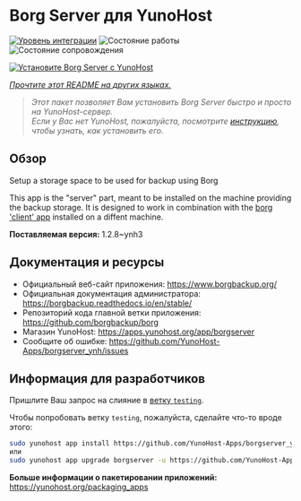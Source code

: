 <!--
Важно: этот README был автоматически сгенерирован <https://github.com/YunoHost/apps/tree/master/tools/readme_generator>
Он НЕ ДОЛЖЕН редактироваться вручную.
-->

# Borg Server для YunoHost

[![Уровень интеграции](https://dash.yunohost.org/integration/borgserver.svg)](https://ci-apps.yunohost.org/ci/apps/borgserver/) ![Состояние работы](https://ci-apps.yunohost.org/ci/badges/borgserver.status.svg) ![Состояние сопровождения](https://ci-apps.yunohost.org/ci/badges/borgserver.maintain.svg)

[![Установите Borg Server с YunoHost](https://install-app.yunohost.org/install-with-yunohost.svg)](https://install-app.yunohost.org/?app=borgserver)

*[Прочтите этот README на других языках.](./ALL_README.md)*

> *Этот пакет позволяет Вам установить Borg Server быстро и просто на YunoHost-сервер.*  
> *Если у Вас нет YunoHost, пожалуйста, посмотрите [инструкцию](https://yunohost.org/install), чтобы узнать, как установить его.*

## Обзор

Setup a storage space to be used for backup using Borg

This app is the "server" part, meant to be installed on the machine providing the backup storage. It is designed to work in combination with the [borg 'client' app](https://apps.yunohost.org/app/borg) installed on a diffent machine.


**Поставляемая версия:** 1.2.8~ynh3
## Документация и ресурсы

- Официальный веб-сайт приложения: <https://www.borgbackup.org/>
- Официальная документация администратора: <https://borgbackup.readthedocs.io/en/stable/>
- Репозиторий кода главной ветки приложения: <https://github.com/borgbackup/borg>
- Магазин YunoHost: <https://apps.yunohost.org/app/borgserver>
- Сообщите об ошибке: <https://github.com/YunoHost-Apps/borgserver_ynh/issues>

## Информация для разработчиков

Пришлите Ваш запрос на слияние в [ветку `testing`](https://github.com/YunoHost-Apps/borgserver_ynh/tree/testing).

Чтобы попробовать ветку `testing`, пожалуйста, сделайте что-то вроде этого:

```bash
sudo yunohost app install https://github.com/YunoHost-Apps/borgserver_ynh/tree/testing --debug
или
sudo yunohost app upgrade borgserver -u https://github.com/YunoHost-Apps/borgserver_ynh/tree/testing --debug
```

**Больше информации о пакетировании приложений:** <https://yunohost.org/packaging_apps>
